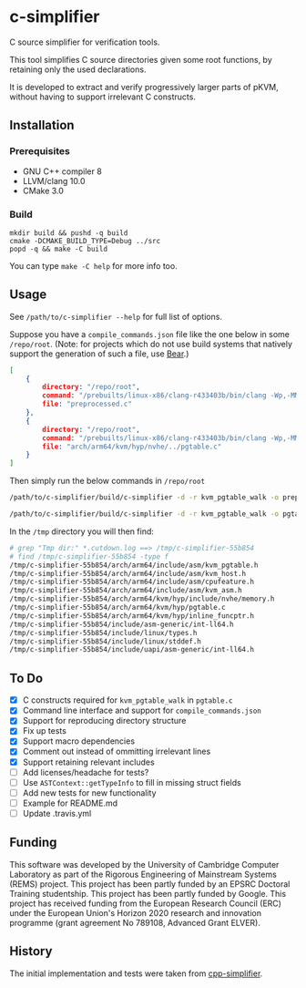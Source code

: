 <!--                                                                                  -->
<!--  The following parts of C-simplifier contain new code released under the         -->
<!--  BSD 2-Clause License:                                                           -->
<!--  * `src/debug.hpp`                                                               -->
<!--                                                                                  -->
<!--  Copyright (c) 2022 Dhruv Makwana                                                -->
<!--  All rights reserved.                                                            -->
<!--                                                                                  -->
<!--  This software was developed by the University of Cambridge Computer             -->
<!--  Laboratory as part of the Rigorous Engineering of Mainstream Systems            -->
<!--  (REMS) project. This project has been partly funded by an EPSRC                 -->
<!--  Doctoral Training studentship. This project has been partly funded by           -->
<!--  Google. This project has received funding from the European Research            -->
<!--  Council (ERC) under the European Union's Horizon 2020 research and              -->
<!--  innovation programme (grant agreement No 789108, Advanced Grant                 -->
<!--  ELVER).                                                                         -->
<!--                                                                                  -->
<!--  BSD 2-Clause License                                                            -->
<!--                                                                                  -->
<!--  Redistribution and use in source and binary forms, with or without              -->
<!--  modification, are permitted provided that the following conditions              -->
<!--  are met:                                                                        -->
<!--  1. Redistributions of source code must retain the above copyright               -->
<!--     notice, this list of conditions and the following disclaimer.                -->
<!--  2. Redistributions in binary form must reproduce the above copyright            -->
<!--     notice, this list of conditions and the following disclaimer in              -->
<!--     the documentation and/or other materials provided with the                   -->
<!--     distribution.                                                                -->
<!--                                                                                  -->
<!--  THIS SOFTWARE IS PROVIDED BY THE AUTHOR AND CONTRIBUTORS ``AS IS''              -->
<!--  AND ANY EXPRESS OR IMPLIED WARRANTIES, INCLUDING, BUT NOT LIMITED               -->
<!--  TO, THE IMPLIED WARRANTIES OF MERCHANTABILITY AND FITNESS FOR A                 -->
<!--  PARTICULAR PURPOSE ARE DISCLAIMED.  IN NO EVENT SHALL THE AUTHOR OR             -->
<!--  CONTRIBUTORS BE LIABLE FOR ANY DIRECT, INDIRECT, INCIDENTAL,                    -->
<!--  SPECIAL, EXEMPLARY, OR CONSEQUENTIAL DAMAGES (INCLUDING, BUT NOT                -->
<!--  LIMITED TO, PROCUREMENT OF SUBSTITUTE GOODS OR SERVICES; LOSS OF                -->
<!--  USE, DATA, OR PROFITS; OR BUSINESS INTERRUPTION) HOWEVER CAUSED AND             -->
<!--  ON ANY THEORY OF LIABILITY, WHETHER IN CONTRACT, STRICT LIABILITY,              -->
<!--  OR TORT (INCLUDING NEGLIGENCE OR OTHERWISE) ARISING IN ANY WAY OUT              -->
<!--  OF THE USE OF THIS SOFTWARE, EVEN IF ADVISED OF THE POSSIBILITY OF              -->
<!--  SUCH DAMAGE.                                                                    -->
<!--                                                                                  -->
<!--  All other parts involve adapted code, with the new code subject to the          -->
<!--  above BSD 2-Clause licence and the original code subject to its MIT             -->
<!--  licence.                                                                        -->
<!--                                                                                  -->
<!--  The MIT License (MIT)                                                           -->
<!--                                                                                  -->
<!--  Copyright (c) 2016 Takaaki Hiragushi                                            -->
<!--                                                                                  -->
<!--  Permission is hereby granted, free of charge, to any person obtaining a copy    -->
<!--  of this software and associated documentation files (the "Software"), to deal   -->
<!--  in the Software without restriction, including without limitation the rights    -->
<!--  to use, copy, modify, merge, publish, distribute, sublicense, and/or sell       -->
<!--  copies of the Software, and to permit persons to whom the Software is           -->
<!--  furnished to do so, subject to the following conditions:                        -->
<!--                                                                                  -->
<!--  The above copyright notice and this permission notice shall be included in all  -->
<!--  copies or substantial portions of the Software.                                 -->
<!--                                                                                  -->
<!--  THE SOFTWARE IS PROVIDED "AS IS", WITHOUT WARRANTY OF ANY KIND, EXPRESS OR      -->
<!--  IMPLIED, INCLUDING BUT NOT LIMITED TO THE WARRANTIES OF MERCHANTABILITY,        -->
<!--  FITNESS FOR A PARTICULAR PURPOSE AND NONINFRINGEMENT. IN NO EVENT SHALL THE     -->
<!--  AUTHORS OR COPYRIGHT HOLDERS BE LIABLE FOR ANY CLAIM, DAMAGES OR OTHER          -->
<!--  LIABILITY, WHETHER IN AN ACTION OF CONTRACT, TORT OR OTHERWISE, ARISING FROM,   -->
<!--  OUT OF OR IN CONNECTION WITH THE SOFTWARE OR THE USE OR OTHER DEALINGS IN THE   -->
<!--  SOFTWARE.                                                                       -->
<!--                                                                                  -->

c-simplifier
====

C source simplifier for verification tools.

This tool simplifies C source directories given some root functions,
by retaining only the used declarations.

It is developed to extract and verify progressively larger parts of
pKVM, without having to support irrelevant C constructs.

## Installation

### Prerequisites
- GNU C++ compiler 8
- LLVM/clang 10.0
- CMake 3.0

### Build

```
mkdir build && pushd -q build
cmake -DCMAKE_BUILD_TYPE=Debug ../src
popd -q && make -C build
```

You can type `make -C help` for more info too.

## Usage

See `/path/to/c-simplifier --help` for full list of options.

Suppose you have a `compile_commands.json` file like the one below in some `/repo/root`.
(Note: for projects which do not use build systems that natively support the generation
of such a file, use [Bear](https://github.com/rizsotto/Bear/).)

```json
[
    {
        directory: "/repo/root",
        command: "/prebuilts/linux-x86/clang-r433403b/bin/clang -Wp,-MMD,arch/arm64/kvm/hyp/nvhe/../.pgtable.nvhe.o.d  -nostdinc -isystem /prebuilts/linux-x86/clang-r433403b/lib64/clang/13.0.3/include -I./arch/arm64/include -I./arch/arm64/include/generated  -I./include -I./arch/arm64/include/uapi -I./arch/arm64/include/generated/uapi -I./include/uapi -I./include/generated/uapi -include ./include/linux/kconfig.h -include ./include/linux/compiler_types.h -D__KERNEL__ -mlittle-endian -DKASAN_SHADOW_SCALE_SHIFT= -Qunused-arguments -fmacro-prefix-map=./= -Wall -Wundef -Werror=strict-prototypes -Wno-trigraphs -fno-strict-aliasing -fno-common -fshort-wchar -fno-PIE -Werror=implicit-function-declaration -Werror=implicit-int -Werror=return-type -Wno-format-security -std=gnu89 --target=aarch64-linux-gnu -integrated-as -Werror=unknown-warning-option -mgeneral-regs-only -DCONFIG_CC_HAS_K_CONSTRAINT=1 -Wno-psabi -fno-asynchronous-unwind-tables -fno-unwind-tables -mbranch-protection=pac-ret+leaf+bti -Wa,-march=armv8.5-a -DARM64_ASM_ARCH='\"armv8.5-a\"' -DKASAN_SHADOW_SCALE_SHIFT= -fno-delete-null-pointer-checks -Wno-frame-address -Wno-address-of-packed-member -O2 -Wframe-larger-than=2048 -fstack-protector-strong -Wno-format-invalid-specifier -Wno-gnu -mno-global-merge -Wno-unused-but-set-variable -Wno-unused-const-variable -fno-omit-frame-pointer -fno-optimize-sibling-calls -g -Wdeclaration-after-statement -Wvla -Wno-pointer-sign -Wno-array-bounds -fno-strict-overflow -fno-stack-check -Werror=date-time -Werror=incompatible-pointer-types -Wno-initializer-overrides -Wno-format -Wno-sign-compare -Wno-format-zero-length -Wno-pointer-to-enum-cast -Wno-tautological-constant-out-of-range-compare -mstack-protector-guard=sysreg -mstack-protector-guard-reg=sp_el0 -mstack-protector-guard-offset=1272 -I./arch/arm64/kvm/hyp/include -fno-stack-protector -DDISABLE_BRANCH_PROFILING -D__KVM_NVHE_HYPERVISOR__ -D__DISABLE_EXPORTS -D__DISABLE_TRACE_MMIO__    -DKBUILD_MODFILE='\"arch/arm64/kvm/hyp/nvhe/pgtable.nvhe\"' -DKBUILD_BASENAME='\"pgtable.nvhe\"' -DKBUILD_MODNAME='\"pgtable.nvhe\"' -D__KBUILD_MODNAME=kmod_pgtable.nvhe -c -o arch/arm64/kvm/hyp/nvhe/../pgtable.nvhe.o -x cpp-output preprocessed.c",
        file: "preprocessed.c"
    },
    {
        directory: "/repo/root",
        command: "/prebuilts/linux-x86/clang-r433403b/bin/clang -Wp,-MMD,arch/arm64/kvm/hyp/nvhe/../.pgtable.nvhe.o.d  -nostdinc -isystem /prebuilts/linux-x86/clang-r433403b/lib64/clang/13.0.3/include -I./arch/arm64/include -I./arch/arm64/include/generated  -I./include -I./arch/arm64/include/uapi -I./arch/arm64/include/generated/uapi -I./include/uapi -I./include/generated/uapi -include ./include/linux/kconfig.h -include ./include/linux/compiler_types.h -D__KERNEL__ -mlittle-endian -DKASAN_SHADOW_SCALE_SHIFT= -Qunused-arguments -fmacro-prefix-map=./= -Wall -Wundef -Werror=strict-prototypes -Wno-trigraphs -fno-strict-aliasing -fno-common -fshort-wchar -fno-PIE -Werror=implicit-function-declaration -Werror=implicit-int -Werror=return-type -Wno-format-security -std=gnu89 --target=aarch64-linux-gnu -integrated-as -Werror=unknown-warning-option -mgeneral-regs-only -DCONFIG_CC_HAS_K_CONSTRAINT=1 -Wno-psabi -fno-asynchronous-unwind-tables -fno-unwind-tables -mbranch-protection=pac-ret+leaf+bti -Wa,-march=armv8.5-a -DARM64_ASM_ARCH='\"armv8.5-a\"' -DKASAN_SHADOW_SCALE_SHIFT= -fno-delete-null-pointer-checks -Wno-frame-address -Wno-address-of-packed-member -O2 -Wframe-larger-than=2048 -fstack-protector-strong -Wno-format-invalid-specifier -Wno-gnu -mno-global-merge -Wno-unused-but-set-variable -Wno-unused-const-variable -fno-omit-frame-pointer -fno-optimize-sibling-calls -g -Wdeclaration-after-statement -Wvla -Wno-pointer-sign -Wno-array-bounds -fno-strict-overflow -fno-stack-check -Werror=date-time -Werror=incompatible-pointer-types -Wno-initializer-overrides -Wno-format -Wno-sign-compare -Wno-format-zero-length -Wno-pointer-to-enum-cast -Wno-tautological-constant-out-of-range-compare -mstack-protector-guard=sysreg -mstack-protector-guard-reg=sp_el0 -mstack-protector-guard-offset=1272 -I./arch/arm64/kvm/hyp/include -fno-stack-protector -DDISABLE_BRANCH_PROFILING -D__KVM_NVHE_HYPERVISOR__ -D__DISABLE_EXPORTS -D__DISABLE_TRACE_MMIO__    -DKBUILD_MODFILE='\"arch/arm64/kvm/hyp/nvhe/pgtable.nvhe\"' -DKBUILD_BASENAME='\"pgtable.nvhe\"' -DKBUILD_MODNAME='\"pgtable.nvhe\"' -D__KBUILD_MODNAME=kmod_pgtable.nvhe -c -o arch/arm64/kvm/hyp/nvhe/../pgtable.nvhe.o arch/arm64/kvm/hyp/nvhe/../pgtable.c",
        file: "arch/arm64/kvm/hyp/nvhe/../pgtable.c"
    }
]
```

Then simply run the below commands in `/repo/root`

```sh
/path/to/c-simplifier/build/c-simplifier -d -r kvm_pgtable_walk -o preprocessed.cutdown.c preprocessed.c  --extra-arg=-Wno-unused-value --extra-arg=-Wno-misleading-indentation 2> preprocessed.cutdown.log
```

```sh
/path/to/c-simplifier/build/c-simplifier -d -r kvm_pgtable_walk -o pgtable.cutdown.c arch/arm64/kvm/hyp/nvhe/../pgtable.c  --extra-arg=-Wno-unused-value --extra-arg=-Wno-misleading-indentation 2> pgtable.cutdown.log
```

In the `/tmp` directory you will then find:

```sh
# grep "Tmp dir:" *.cutdown.log ==> /tmp/c-simplifier-55b854
# find /tmp/c-simplifier-55b854 -type f
/tmp/c-simplifier-55b854/arch/arm64/include/asm/kvm_pgtable.h
/tmp/c-simplifier-55b854/arch/arm64/include/asm/kvm_host.h
/tmp/c-simplifier-55b854/arch/arm64/include/asm/cpufeature.h
/tmp/c-simplifier-55b854/arch/arm64/include/asm/kvm_asm.h
/tmp/c-simplifier-55b854/arch/arm64/kvm/hyp/include/nvhe/memory.h
/tmp/c-simplifier-55b854/arch/arm64/kvm/hyp/pgtable.c
/tmp/c-simplifier-55b854/arch/arm64/kvm/hyp/inline_funcptr.h
/tmp/c-simplifier-55b854/include/asm-generic/int-ll64.h
/tmp/c-simplifier-55b854/include/linux/types.h
/tmp/c-simplifier-55b854/include/linux/stddef.h
/tmp/c-simplifier-55b854/include/uapi/asm-generic/int-ll64.h
```

## To Do

- [x] C constructs required for `kvm_pgtable_walk` in `pgtable.c`
- [x] Command line interface and support for `compile_commands.json`
- [x] Support for reproducing directory structure
- [X] Fix up tests
- [X] Support macro dependencies
- [X] Comment out instead of ommitting irrelevant lines
- [X] Support retaining relevant includes
- [ ] Add licenses/headache for tests?
- [ ] Use `ASTContext::getTypeInfo` to fill in missing struct fields
- [ ] Add new tests for new functionality
- [ ] Example for README.md
- [ ] Update .travis.yml

## Funding

This software was developed by the University of Cambridge Computer
Laboratory as part of the Rigorous Engineering of Mainstream Systems
(REMS) project. This project has been partly funded by an EPSRC
Doctoral Training studentship. This project has been partly funded by
Google. This project has received funding from the European Research
Council (ERC) under the European Union's Horizon 2020 research and
innovation programme (grant agreement No 789108, Advanced Grant
ELVER).

## History

The initial implementation and tests
were taken from [cpp-simplifier](https://github.com/logicmachine/cpp-simplifier/).
